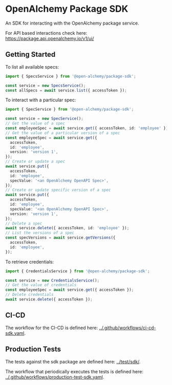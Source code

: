 # OpenAlchemy Package SDK

An SDK for interacting with the OpenAlchemy package service.

For API based interactions check here:
<https://package.api.openalchemy.io/v1/ui/>

## Getting Started

To list all available specs:

```typescript
import { SpecsService } from '@open-alchemy/package-sdk';

const service = new SpecsService();
const allSpecs = await service.list({ accessToken });
```

To interact with a particular spec:

```typescript
import { SpecService } from '@open-alchemy/package-sdk';

const service = new SpecService();
// Get the value of a spec
const employeeSpec = await service.get({ accessToken, id: 'employee' });
// Get the value of a particular version of a spec
const employeeSpec = await service.get({
  accessToken,
  id: 'employee',
  version: 'version 1',
});
// Create or update a spec
await service.put({
  accessToken,
  id: 'employee',
  specValue: '<an OpenAlchemy OpenAPI Spec>',
});
// Create or update specific version of a spec
await service.put({
  accessToken,
  id: 'employee',
  specValue: '<an OpenAlchemy OpenAPI Spec>',
  version: 'version 1',
});
// Delete a spec
await service.delete({ accessToken, id: 'employee' });
// List the versions of a spec
const specVersions = await service.getVersions({
  accessToken,
  id: 'employee',
});
```

To retrieve credentials:

```typescript
import { CredentialsService } from '@open-alchemy/package-sdk';

const service = new CredentialsService();
// Get the value of credentials
const employeeSpec = await service.get({ accessToken });
// Delete credentials
await service.delete({ accessToken });
```

## CI-CD

The workflow for the CI-CD is defined here:
[../.github/workflows/ci-cd-sdk.yaml](../.github/workflows/ci-cd-sdk.yaml).

## Production Tests

The tests against the sdk package are defined here:
[../test/sdk/](../test/sdk/).

The workflow that periodically executes the tests is defined here:
[../.github/workflows/production-test-sdk.yaml](../.github/workflows/production-test-sdk.yaml).
